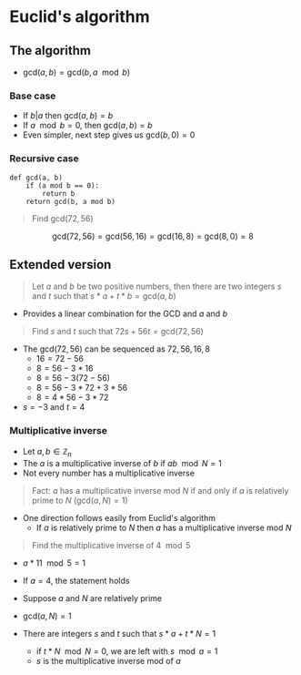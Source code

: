 # Euclid's algorithm

## The algorithm

- $\text{gcd}(a, b) = \text{gcd}(b, a \mod b)$

### Base case

- If $b \vert a$ then $\text{gcd}(a, b) = b$
- If $a \mod b = 0$, then $\text{gcd}(a, b) = b$
- Even simpler, next step gives us $\text{gcd}(b, 0) = 0$

### Recursive case

```
def gcd(a, b)
	if (a mod b == 0):
		return b
	return gcd(b, a mod b)
```

> Find $\text{gcd}(72, 56)$

$$
	\text{gcd}(72, 56) = \text{gcd}(56, 16) = \text{gcd}(16, 8) = \text{gcd}(8, 0) = 8
$$

## Extended version

> Let $a$ and $b$ be two positive numbers, then there are two integers $s$ and $t$ such that $s*a + t*b = \text{gcd}(a, b)$

- Provides a linear combination for the GCD and $a$ and $b$

> Find $s$ and $t$ such that $72s + 56t = \text{gcd}(72, 56)$

- The $\text{gcd}(72, 56)$ can be sequenced as $72,\, 56,\, 16,\, 8$
	- $16 = 72 - 56$
	- $8 = 56 - 3*16$
	- $8 = 56 - 3(72 - 56)$
	- $8 = 56 - 3 * 72 + 3 * 56$
	- $8 = 4 * 56 - 3 * 72$
- $s = -3$ and $t = 4$

### Multiplicative inverse

- Let $a,\, b \in \mathbb{Z}_{n}$
- The $a$ is a multiplicative inverse of $b$ if $ab \mod N = 1$
- Not every number has a multiplicative inverse

> Fact: $a$ has a multiplicative inverse mod $N$ if and only if $a$ is relatively prime to $N$ ($\text{gcd}(a, N) = 1$)

- One direction follows easily from Euclid's algorithm
	- If $a$ is relatively prime to $N$ then $a$ has a multiplicative inverse mod $N$

> Find the multiplicative inverse of $4 \mod 5$

- $a * 11 \mod 5 = 1$
- If $a = 4$, the statement holds

- Suppose $a$ and $N$ are relatively prime
- $\text{gcd}(a, N) = 1$
- There are integers $s$ and $t$ such that $s * a + t * N = 1$
	- if $t * N \mod N = 0$, we are left with $s \mod a = 1$
	- $s$ is the multiplicative inverse mod of $a$